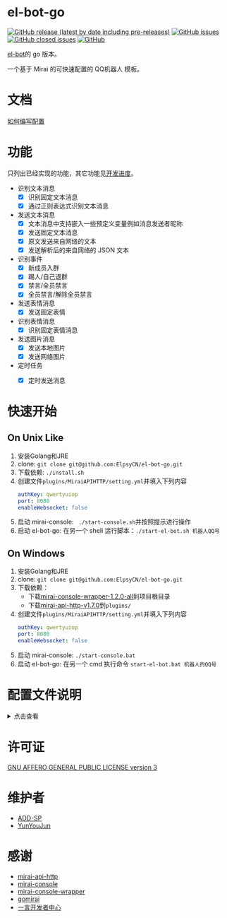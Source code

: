# el-bot-go

[![GitHub release (latest by date including pre-releases)](https://img.shields.io/github/v/release/ElpsyCN/el-bot-go?color=blue&include_prereleases)](https://github.com/ElpsyCN/el-bot-go/releases)
[![GitHub issues](https://img.shields.io/github/issues/ElpsyCN/el-bot-go)](https://github.com/ElpsyCN/el-bot-go/issues)
[![GitHub closed issues](https://img.shields.io/github/issues-closed/ElpsyCN/el-bot-go?color=success)](https://github.com/ElpsyCN/el-bot-go/issues)
[![GitHub](https://img.shields.io/github/license/ElpsyCN/el-bot-go?color=%233eb370)](https://github.com/ElpsyCN/el-bot-go/blob/master/LICENSE)

[el-bot](https://github.com/ElpsyCN/el-bot)的 go 版本。

一个基于 Mirai 的可快速配置的 QQ机器人 模板。

# 文档

[如何编写配置](docs/config-syntax.md)

# 功能

只列出已经实现的功能，其它功能见[开发进度](https://github.com/ElpsyCN/el-bot-go/projects/1)。

+ 识别文本消息
  + [x] 识别固定文本消息
  + [x] 通过正则表达式识别文本消息
+ 发送文本消息
  + [x] 文本消息中支持嵌入一些预定义变量例如消息发送者昵称
  + [x] 发送固定文本消息
  + [x] 原文发送来自网络的文本
  + [x] 发送解析后的来自网络的 JSON 文本
+ 识别事件
  + [x] 新成员入群
  + [x] 踢人/自己退群
  + [x] 禁言/全员禁言
  + [x] 全员禁言/解除全员禁言
+ 发送表情消息
  + [x] 发送固定表情
+ 识别表情消息
  + [x] 识别固定表情消息
+ 发送图片消息
  + [x] 发送本地图片
  + [x] 发送网络图片
+ 定时任务
  + [x] 定时发送消息


# 快速开始

## On Unix Like


1. 安装Golang和JRE
2. clone: `git clone git@github.com:ElpsyCN/el-bot-go.git`
3. 下载依赖: `./install.sh`
4. 创建文件`plugins/MiraiAPIHTTP/setting.yml`并填入下列内容
    ```yml
    authKey: qwertyuiop
    port: 8080
    enableWebsocket: false
    ```
5. 启动 mirai-console: ` ./start-console.sh`并按照提示进行操作
6. 启动 el-bot-go: 在另一个 shell 运行脚本：`./start-el-bot.sh 机器人QQ号`

## On Windows

1. 安装Golang和JRE
2. clone: `git clone git@github.com:ElpsyCN/el-bot-go.git`
3. 下载依赖：
    + 下载[mirai-console-wrapper-1.2.0-all](https://github.com/mamoe/mirai-console-wrapper/releases/download/1.2.0/mirai-console-wrapper-1.2.0-all.jar)到项目根目录
    + 下载[mirai-api-http-v1.7.0](https://github.com/mamoe/mirai-api-http/releases/download/v1.7.0/mirai-api-http-v1.7.0.jar)到`plugins/`
4. 创建文件`plugins/MiraiAPIHTTP/setting.yml`并填入下列内容
    ```yml
    authKey: qwertyuiop
    port: 8080
    enableWebsocket: false
    ```
5. 启动 mirai-console: `./start-console.bat`
6. 启动 el-bot-go: 在另一个 cmd 执行命令 `start-el-bot.bat 机器人的QQ号`

# 配置文件说明

<!-- config/custom/custom.yml -->

<details>
  <summary>点击查看</summary>

```yml
# 当接收到的群消息或好友消息为 hello 或「你好」时回复「Hello World!（你好 世界！）」
global:
  - when:
      message:
        - type: Plain
          text: hello
        - type: Plain
          text: 你好
    do:
      message:
        - type: Plain
          text: Hello World!
        - type: Plain
          text: （你好 世界！）

group:
  # 当接收到的群消息为 say 时，调用「一言API」，原文发送接口返回的消息
  - when:
      message:
        - type: Plain
          text: say
    do:
      message:
        - type: Plain
          url: https://v1.hitokoto.cn?encode=text
          text: '{el-url-text}'

  # 当接收到的群消息为 jsay 时，调用「一言API」，解析返回后数据并拼接成文本消息发送
  - when:
      message:
        - type: Plain
          text: jsay
    do:
      message:
        - type: Plain
          url: https://v1.hitokoto.cn?encode=json&charset=utf-8
          text: '{hitokoto} ——— {from}'
          json: true
  # 当某个成员被禁言时发送「「被禁言成员群昵称」喜提禁言套餐」
  - when:
      operation:
        - type: MemberMute
    do:
      message:
        - type: Plain
          text: 「{el-target-name}」喜提禁言套餐
  
  # 当某个成员被禁言时发送「恭喜「被禁言成员群昵称」出狱」
  - when:
      operation:
        - type: MemberUnmute
    do:
      message:
        - type: Plain
          text: '恭喜「{el-target-name}」出狱'

  # 当开启全体禁言时发送 「砸瓦鲁多！」
  - when:
      operation:
        - type: GroupMuteAll
    do:
      message:
        - type: Plain
          text: 砸瓦鲁多！
  
  #  当关闭全员禁言时发送「隐藏着黑暗力量的钥匙啊,在我面前显示你真正的力量！现在以你的主人，小樱之名命令你。封印解除！」
  - when:
      operation:
        - type: GroupUnMuteAll
    do:
      message:
        - type: Plain
          text: 隐藏着黑暗力量的钥匙啊,在我面前显示你真正的力量！现在以你的主人，小樱之名命令你。封印解除！
  
  # 当有新成员入群时发送「欢迎「新成员群昵称」进群」
  - when:
      operation:
        - type: MemberJoin
    do:
      message:
        - type: Plain
          text: 欢迎「{el-target-name}」进群

  # 当某成员被移除群聊时发送「管理员赠送「被移除的成员的群昵称」飞机票一张」
  - when:
      operation:
        - type: MemberLeaveByKick
    do:
      message:
        - type: Plain
          text: 管理员赠送「{el-target-name}」飞机票一张
  
  # 当某成员自行退出群聊是发送「有大佬走了，群地位+1。」
  - when:
      operation:
        - type: MemberLeaveByQuit
    do:
      message:
        - type: Plain
          text: 有大佬走了，群地位+1。
  
  # 当文本消息符合正则表达式时复读本次消息
  - when:
      message:
        - type: Plain
          regex: 复读
    do:
      message:
        - type: Plain
          text: '{el-message-text}'

  # 当收到的表情消息为 「撇嘴」时发送表情「微笑」
  - when:
      message:
        - type: Face
          name: piezui
    do:
      message:
        - type: Face
          name: weixiao


# el-message-text: 本次的文本消息
# el-sender-id: 发送消息的好友/群成员QQ号
# el-sender-name: 发送消息的好友/群成员的名称
# el-operator-id: 做出操作的好友/成员的QQ号
# el-operator-name: 做出操作的还有/群成员的名称
# el-target-id: 某些事件的目标成员的QQ号，如禁言，新成员进群，移除群成员等
# el-target-name: 某些事件的目标成员的名称，如禁言，新成员进群，移除群成员等
```
</details>


# 许可证

[GNU AFFERO GENERAL PUBLIC LICENSE version 3](https://github.com/ElpsyCN/el-bot-go/blob/master/LICENSE)

# 维护者

+ [ADD-SP](https://github.com/ADD-SP)
+ [YunYouJun](https://github.com/YunYouJun)

# 感谢

+ [mirai-api-http](https://github.com/mamoe/mirai-api-http)
+ [mirai-console](https://github.com/mamoe/mirai-console)
+ [mirai-console-wrapper](https://github.com/mamoe/mirai-console-wrapper)
+ [gomirai](https://github.com/Logiase/gomirai)
+ [一言开发者中心](https://developer.hitokoto.cn/)